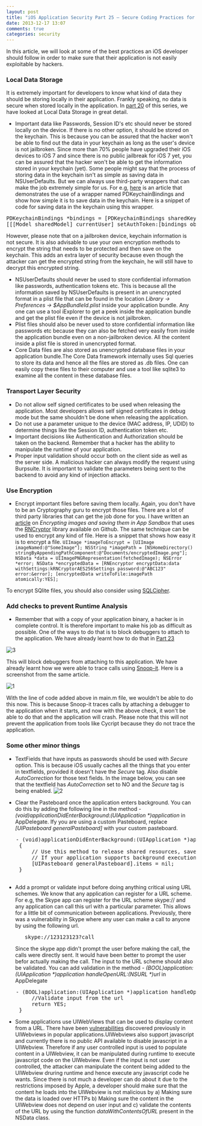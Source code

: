 ```yaml
---
layout: post
title: "iOS Application Security Part 25 – Secure Coding Practices for iOS Development"
date: 2013-12-17 13:07
comments: true
categories: security
---
```


In this article, we will look at some of the best practices an iOS developer should follow in order to make sure that their application is not easily exploitable by hackers.

### Local Data Storage

It is extremely important for developers to know what kind of data they should be storing locally in their application. Frankly speaking, no data is secure when stored locally in the application. In [part 20](http://highaltitudehacks.com/2013/10/26/ios-application-security-part-20-local-data-storage-nsuserdefaults) of this series, we have looked at Local Data Storage in great detail.

<!-- more -->

*   Important data like Passwords, Session ID's etc should never be stored locally on the device. If there is no other option, it should be stored on the keychain. This is because you can be assured that the hacker won't be able to find out the data in your keychain as long as the user's device is not jailbroken. Since more than 70% people have upgraded their iOS devices to iOS 7 and since there is no public jailbreak for iOS 7 yet, you can be assured that the hacker won't be able to get the information stored in your keychain (yet). Some people might say that the process of storing data in the keychain isn't as simple as saving data in NSUserDefaults. But we can always use third-party wrappers that can make the job extremely simple for us. For e.g, [here](http://highaltitudehacks.com/2013/09/17/ios-dev-storing-info-in-keychain-with-nsuserdefaults-like-syntax/) is an article that demonstrates the use of a wrapper named PDKeychainBindings and show how simple it is to save data in the keychain. Here is a snippet of code for saving data in the keychain using this wrapper.

<pre>PDKeychainBindings *bindings = [PDKeychainBindings sharedKeychainBindings];
[[[Model sharedModel] currentUser] setAuthToken:[bindings objectForKey:@"authToken"]];
</pre>

However, please note that on a jailbroken device, keychain information is not secure. It is also advisable to use your own encryption methods to encrypt the string that needs to be protected and then save on the keychain. This adds an extra layer of security because even though the attacker can get the encrypted string from the keychain, he will still have to decrypt this encrypted string.

*   NSUserDefaults should never be used to store confidential information like passwords, authentication tokens etc. This is because all the information saved by NSUserDefaults is present in an unencrypted format in a plist file that can be found in the location _Library -> Preferences -> $AppBundleId.plist_ inside your application bundle. Any one can use a tool iExplorer to get a peek inside the application bundle and get the plist file even if the device is not jailbroken.
*   Plist files should also be never used to store confidential information like passwords etc because they can also be fetched very easily from inside the application bundle even on a non-jailbroken device. All the content inside a plist file is stored in unencrypted format.
*   Core Data files are also stored as unencrypted database files in your application bundle.The Core Data framework internally uses Sql queries to store its data and hence all the files are stored as .db files. One can easily copy these files to their computer and use a tool like sqlite3 to examine all the content in these database files.

### Transport Layer Security

*   Do not allow self signed certificates to be used when releasing the application. Most developers allows self signed certificates in debug mode but the same shouldn't be done when releasing the application.
*   Do not use a parameter unique to the device (MAC address, IP, UDID) to determine things like the Session ID, authentication token etc.
*   Important decisions like Authentication and Authorization should be taken on the backend. Remember that a hacker has the ability to manipulate the runtime of your application.
*   Proper input validation should occur both on the client side as well as the server side. A malicious hacker can always modify the request using Burpsuite. It is important to validate the parameters being sent to the backend to avoid any kind of injection attacks.

### Use Encryption

*   Encrypt important files before saving them locally. Again, you don't have to be an Cryptography guru to encrypt those files. There are a lot of third party libraries that can get the job done for you. I have written an [article](http://highaltitudehacks.com/2013/09/26/ios-dev-encrypted-images-and-saving-them-in-app-sandbox) on _Encrypting images and saving them in App Sandbox_ that uses the [RNCryptor](https://github.com/rnapier/RNCryptor) library available on Github. The same technique can be used to encrypt any kind of file. Here is a snippet that shows how easy it is to encrypt a file.
`UIImage *imageToEncrypt = [UIImage imageNamed:@"SomeImage"]; NSString *imagePath = [NSHomeDirectory() stringByAppendingPathComponent:@"Documents/encryptedImage.png"]; NSData *data = UIImagePNGRepresentation(fetchedImage); NSError *error; NSData *encryptedData = [RNEncryptor encryptData:data withSettings:kRNCryptorAES256Settings password:@"ABC123" error:&error]; [encryptedData writeToFile:imagePath atomically:YES];`

To encrypt SQlite files, you should also consider using [SQLCipher](http://sqlcipher.net/).

### Add checks to prevent Runtime Analysis

*   Remember that with a copy of your application binary, a hacker is in complete control. It is therefore important to make his job as difficult as possible. One of the ways to do that is to block debuggers to attach to the application. We have already learnt how to do that in [Part 23](http://resources.infosecinstitute.com/ios-application-security-part-23-defending-runtime-analysis-manipulation/)

![3]({{site.baseurl}}/images/posts/ios25/3.png)

This will block debuggers from attaching to this application. We have already learnt how we were able to trace calls using [Snoop-it](http://highaltitudehacks.com/2013/08/20/ios-application-security-part-9-analyzing-security-of-ios-applications-using-snoop-it). Here is a screenshot from the same article.

![1]({{site.baseurl}}/images/posts/ios25/1.png)

With the line of code added above in main.m file, we wouldn't be able to do this now. This is because Snoop-it traces calls by attaching a debugger to the application when it starts, and now with the above check, it won't be able to do that and the application will crash. Please note that this will not prevent the application from tools like Cycript because they do not trace the application.

### Some other minor things

*   TextFields that have inputs as passwords should be used with _Secure_ option. This is because iOS usually caches all the things that you enter in textfields, provided it doesn't have the _Secure_ tag. Also disable _AutoCorrection_ for those text fields. In the image below, you can see that the textfield has _AutoCorrection_ set to NO and the _Secure_ tag is being enabled.
![2]({{site.baseurl}}/images/posts/ios25/2.png)

*   Clear the Pasteboard once the application enters background. You can do this by adding the following line in the method _- (void)applicationDidEnterBackground:(UIApplication *)application_ in AppDelegate. Ify you are using a custom Pasteboard, replace _[UIPasteboard generalPasteboard]_ with your custom pasteboard.

<pre>	- (void)applicationDidEnterBackground:(UIApplication *)application
	{
	    // Use this method to release shared resources, save user data, invalidate timers, and store enough application state information to restore your application to its current state in case it is terminated later. 
	    // If your application supports background execution, this method is called instead of applicationWillTerminate: when the user quits.
	    [UIPasteboard generalPasteboard].items = nil;
	}

</pre>

*   Add a prompt or validate input before doing anything critical using URL schemes. We know that any application can register for a URL scheme. For e.g, the Skype app can register for the URL scheme skype:// and any application can call this url with a particular parameter. This allows for a little bit of communication between applications. Previously, there was a vulnerability in Skype where any user can make a call to anyone by using the following url.

    <pre>	skype://123123123?call
    </pre>

    Since the skype app didn't prompt the user before making the call, the calls were directly sent. It would have been better to prompt the user befor actually making the call. The input to the URL scheme should also be validated. You can add validation in the method _- (BOOL)application:(UIApplication *)application handleOpenURL:(NSURL *)url_ in AppDelegate

<pre>	- (BOOL)application:(UIApplication *)application handleOpenURL:(NSURL *)url {
	    //Validate input from the url
	    return YES;
	}
</pre>

*   Some applications use UIWebViews that can be used to display content from a URL. There have been [vulnerabilities](https://www.google.co.in/url?sa=t&rct=j&q=&esrc=s&source=web&cd=2&cad=rja&ved=0CEcQFjAB&url=https%3A%2F%2Fsuperevr.com%2Fblog%2F2011%2Fxss-in-skype-for-ios%2F&ei=nfCOUpLNHsq8rAfUwoGQCg&usg=AFQjCNGLyriyo0tNWE9nfO4vdxWHb7KoFw&sig2=gNsCv0PGojvQGfW6YojWVQ&bvm=bv.57084495,d.bmk) discovered previously in UIWebviews in popular applications.UIWebviews also support javascript and currently there is no public API available to disable javascript in a UIWebview. Therefore if any user controlled input is used to populate content in a UIWebview, it can be manipulated during runtime to execute javascript code on the UIWebview. Even if the input is not user controlled, the attacker can manipulate the content being added to the UIWebview druring runtime and hence execute any javascript code he wants. Since there is not much a developer can do about it due to the restrictions imposed by Apple, a developer should make sure that the content he loads into the UIWebview is not malicious by a) Making sure the data is loaded over HTTPs b) Making sure the content in the UIWebview does not depend on user input and c) validate the contents of the URL by using the function _dataWithContentsOfURL_ present in the NSData class.